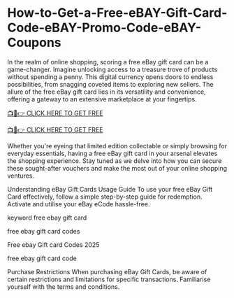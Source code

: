 # How-to-Get-a-Free-eBAY-Gift-Card-Code-eBAY-Promo-Code-eBAY-Coupons

In the realm of online shopping, scoring a free eBay gift card can be a game-changer. Imagine unlocking access to a treasure trove of products without spending a penny. This digital currency opens doors to endless possibilities, from snagging coveted items to exploring new sellers. The allure of the free eBay gift card lies in its versatility and convenience, offering a gateway to an extensive marketplace at your fingertips.

[📺📱👉 CLICK HERE TO GET FREE](https://shorter.me/nVzTR)

[📺📱👉 CLICK HERE TO GET FREE](https://shorter.me/nVzTR)

Whether you're eyeing that limited edition collectable or simply browsing for everyday essentials, having a free eBay gift card in your arsenal elevates the shopping experience. Stay tuned as we delve into how you can secure these sought-after vouchers and make the most out of your online shopping ventures.

Understanding eBay Gift Cards
Usage Guide
To use your free eBay Gift Card effectively, follow a simple step-by-step guide for redemption. Activate and utilise your eBay eCode hassle-free.

keyword
free ebay gift card

free ebay gift card codes

Free ebay Gift card Codes 2025

free ebay gift card code

Purchase Restrictions
When purchasing eBay Gift Cards, be aware of certain restrictions and limitations for specific transactions. Familiarise yourself with the terms and conditions.
